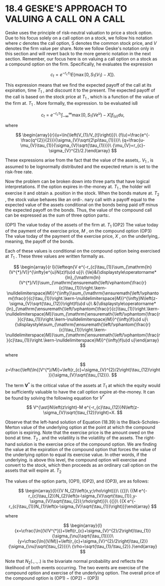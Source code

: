 # 18.4 GESKE'S APPROACH TO VALUING A CALL ON A CALL

Geske uses the principle of risk-neutral valuation to price a stock option. Due to his focus solely on a call option on a stock, we follow his notation where $c$ denotes the call option, S denotes the common stock price, and $V$ denotes the firm value per share. Note we follow Geske's notation only in this section and will revert back to the more generic notation in the next section. Remember, our focus here is on valuing a call option on a stock as a compound option on the firm. Specifically, he evaluates the expression

$$
{{c}_{t}}={{e}^{-{{r}_{c}}{{\tau}_{1}}}}E\left\{\operatorname*{max}\left[0,{{S}_{1}}\left({{V}_{1}}\right)-X\right]\right\}.
$$

This expression means that we find the expected payoff of the call at its expiration, time $T_{1}$ , and discount it to the present. The expected payoff of the call is based on the stock price at $T_{1}$ , which is a function of the value of the firm at. $T_{1}$ . More formally, the expression. to be evaluated is8

$$
{{c}_{t}}={{e}^{-{{r}_{c}}{{\tau}_{1}}}}\int_{-\infty}^{\infty}{\operatorname*{max}\left[0,{{S}_{1}}\left(V{{e}^{u}}\right)-X\right]{{f}_{\left(u\right)}}d u},
$$

where

$$
\begin{array}{r}{u=\ln{\left(V_{1}/V_{t}\right)}}\ {f(u)=\frac{e^{-\frac{q^{2}}{2}}}{\sigma_{V}\sqrt{2\pi\tau_{1}}}}\ {q=\frac{u-\mu_{V}\tau_{1}}{\sigma_{V}\sqrt{\tau_{1}}}}\ {\mu_{V}=r_{c}-\sigma_{V}^{2}/2.}\end{array}
$$

These expressions arise from the fact that the value of the assets,. $V_{1}$ , is assumed to be lognormally distributed and the expected return is set to the risk-free rate.

Now the problem can be broken down into three parts that have logical interpretations. If the option expires in-the-money at. $T_{1}$ , the holder will exercise it and obtain a. position in the stock. When the bonds mature at. $T_{2}$ , the stock value behaves like an ordi-. nary call with a payoff equal to the expected value of the assets conditional on the bonds being paid off minus the expected payoff on the bonds. Thus, the value of the compound call can be expressed as the sum of three option parts:.

(OP1) The value today of the assets of the firm at. $T_{1}$
(OP2) The value today of the payment of the exercise price, $M$ , on the compound option
(OP3) The value today of the payment of the exercise price, $X$ , on the underlying,. meaning, the payoff of the bonds.

Each of these values is conditional on the compound option being exercised at $T_{1}$ . These three values are written formally as.

$$
\begin{array}{r l}{\lefteqn{V e^{-r_{c}\tau_{1}}\sum_{\mathrm{ln}(V^{*}/V)}^{\infty}e^{u}N(z)f(u)d u}}\ {\le}&{\displaystyle\operatorname*{ln}_{\mathrm{ln}(V^{*}/V)}\sum_{\mathrm{\ensuremath{\left/vphantom{\frac{r}{c}\tau_{1}}\right.\kern-\nulldelimiterspace}M}}^{\infty}\sum_{\mathrm{\ensuremath{\left/\vphantom{\frac{r}{c}\tau_{1}}\right.\kern-\nulldelimiterspace}M}}^{\infty}N\left(z-\sigma_{V}\sqrt{\tau_{12}}\right)f(u)d u}\ &{\displaystyle\operatorname*{ln}_{\mathrm{\ensuremath{\left/\vphantom{\frac{r}{c}\tau_{1}}\right.\kern-\nulldelimiterspace}M}}\sum_{\mathrm{\ensuremath{\left/\vphantom{\frac{r}{c}\tau_{1}}\right.\kern-\nulldelimiterspace}M}}^{\infty}f(u)d u}\ {\displaystyle\sum_{\mathrm{\ensuremath{\left/\vphantom{\frac{r}{c}\tau_{1}}\right.\kern-\nulldelimiterspace}M}}\sum_{\mathrm{\ensuremath{\left/\vphantom{\frac{r}{c}\tau_{1}}\right.\kern-\nulldelimiterspace}M}}^{\infty}f(u)d u}\end{array}
$$

where

$$
z=\frac{\left(\ln{(V^{*}/M)}+\left(r_{c}+\sigma_{V}^{2}/2\right)\tau_{12}\right)}{\sigma_{V}\sqrt{\tau_{12}}}.
$$

The term $\boldsymbol{V}^{*}$ is the critical value of the assets at $T_{1}$ at which the equity would be sufficiently valuable to have the call option expire at-the-money. It can be found by solving the following equation for $V^{*}$

$$
V^{\ast}N\left(z\right)-M e^{-r_{c}\tau_{12}}N\left(z-\sigma_{V}\sqrt{\tau_{12}}\right)=X.
$$

Observe that the left-hand solution of Equation (18.39) is the Black-Scholes-Merton value of the underlying option at the point at which the compound option is expiring. Note that the exercise price is the amount owed on the bond at time. $T_{2}$ , and the volatility is the volatility of the assets. The right-hand solution is the exercise price of the compound option. We are finding the value at the expiration of the compound option that forces the value of the underlying option to equal its exercise value. In other words, if the underlying. is above this level, the compound option will exercise and convert to the stock, which then proceeds as an ordinary call option on the assets that will expire at. $T_{2}$

The values of the option parts, (OP1), (OP2), and (OP3), are as follows:

$$
\begin{array}{l}{{V N_{2}\left(x,y;\rho\right)}}\ {{}}\ {{M e^{-r_{c}\tau_{2}}N_{2}\left(x-\sigma_{V}\sqrt{\tau_{1}},y-\sigma_{V}\sqrt{\tau_{2}};\rho\right)}}\ {{}}\ {{X e^{-r_{c}\tau_{1}}N_{1}\left(x-\sigma_{V}\sqrt{\tau_{1}}\right)}}\end{array}
$$

where

$$
\begin{array}{l}{x=\cfrac{\ln{(V/V^{*})}+\left(r_{c}+\sigma_{V}^{2}/2\right)\tau_{1}}{\sigma_{\nu}\sqrt{\tau_{1}}}}\ {y=\cfrac{\ln{(V/M)}+\left(r_{c}+\sigma_{V}^{2}/2\right)\tau_{2}}{\sigma_{\nu}\sqrt{\tau_{2}}}}\ {\rho=\sqrt{\tau_{1}/\tau_{2}}.}\end{array}
$$

Note that $N_{2}\left(.,.,.\right)$ is the bivariate normal probability and reflects the likelihood of both events occurring. The two events are exercise of the compound option and exercise of the underlying option. The overall price of the compound option is $(\mathrm{OP1})-(\mathrm{OP2})-(\mathrm{OP3})$
